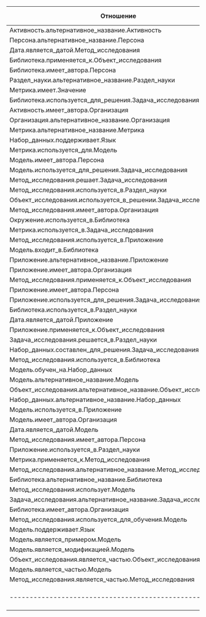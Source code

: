 | Отношение | Кол-во | Полнота | Точность | F1 |
|--------------------------------------------------|--------|---------|---------|------|
| Активность.альтернативное_название.Активность    |   2    |  1.00   |  1.00   | 1.00 |
| Персона.альтернативное_название.Персона          |   3    |  1.00   |  1.00   | 1.00 |
| Дата.является_датой.Метод_исследования           |   22   |  1.00   |  1.00   | 1.00 |
| Библиотека.применяется_к.Объект_исследования     |   4    |  1.00   |  1.00   | 1.00 |
| Библиотека.имеет_автора.Персона                  |   6    |  1.00   |  1.00   | 1.00 |
| Раздел_науки.альтернативное_название.Раздел_науки |   18   |  1.00   |  1.00   | 1.00 |
| Метрика.имеет.Значение                           |   52   |  0.98   |  1.00   | 0.98 |
| Библиотека.используется_для_решения.Задача_исследования |   22   |  0.95   |  1.00   | 0.97 |
| Активность.имеет_автора.Организация              |   16   |  1.00   |  0.93   | 0.96 |
| Организация.альтернативное_название.Организация  |   16   |  1.00   |  0.93   | 0.96 |
| Метрика.альтернативное_название.Метрика          |   19   |  0.94   |  1.00   | 0.96 |
| Набор_данных.поддерживает.Язык                   |   14   |  1.00   |  0.92   | 0.95 |
| Метрика.используется_для.Модель                  |   30   |  0.96   |  0.93   | 0.94 |
| Модель.имеет_автора.Персона                      |   19   |  1.00   |  0.89   | 0.94 |
| Модель.используется_для_решения.Задача_исследования |   83   |  0.96   |  0.91   | 0.93 |
| Метод_исследования.решает.Задача_исследования    |   89   |  0.91   |  0.97   | 0.93 |
| Метод_исследования.используется_в.Раздел_науки   |   26   |  0.88   |  1.00   | 0.93 |
| Объект_исследования.используется_в_решении.Задача_исследования |   53   |  0.96   |  0.90   | 0.92 |
| Метод_исследования.имеет_автора.Организация      |   21   |  0.95   |  0.90   | 0.92 |
| Окружение.используется_в.Библиотека              |   22   |  1.00   |  0.86   | 0.92 |
| Метрика.используется_в.Задача_исследования       |   31   |  0.93   |  0.90   | 0.91 |
| Метод_исследования.используется_в.Приложение     |   19   |  1.00   |  0.84   | 0.91 |
| Модель.входит_в.Библиотека                       |   20   |  1.00   |  0.85   | 0.91 |
| Приложение.альтернативное_название.Приложение    |   21   |  1.00   |  0.85   | 0.91 |
| Приложение.имеет_автора.Организация              |   61   |  0.98   |  0.86   | 0.91 |
| Метод_исследования.применяется_к.Объект_исследования |   62   |  0.91   |  0.91   | 0.91 |
| Приложение.имеет_автора.Персона                  |   17   |  1.00   |  0.82   | 0.90 |
| Приложение.используется_для_решения.Задача_исследования |   88   |  0.95   |  0.87   | 0.90 |
| Библиотека.используется_в.Раздел_науки           |   6    |  0.83   |  1.00   | 0.90 |
| Дата.является_датой.Приложение                   |   22   |  1.00   |  0.81   | 0.89 |
| Приложение.применяется_к.Объект_исследования     |   38   |  0.94   |  0.86   | 0.89 |
| Задача_исследования.решается_в.Раздел_науки      |   38   |  0.84   |  0.96   | 0.89 |
| Набор_данных.составлен_для_решения.Задача_исследования |   30   |  0.83   |  0.96   | 0.89 |
| Метод_исследования.используется_в.Библиотека     |   11   |  1.00   |  0.81   | 0.89 |
| Модель.обучен_на.Набор_данных                    |   15   |  0.80   |  1.00   | 0.88 |
| Модель.альтернативное_название.Модель            |   32   |  0.96   |  0.78   | 0.86 |
| Объект_исследования.альтернативное_название.Объект_исследования |   8    |  1.00   |  0.75   | 0.85 |
| Набор_данных.альтернативное_название.Набор_данных |   4    |  0.75   |  1.00   | 0.85 |
| Модель.используется_в.Приложение                 |   19   |  1.00   |  0.73   | 0.84 |
| Модель.имеет_автора.Организация                  |   85   |  0.91   |  0.78   | 0.84 |
| Дата.является_датой.Модель                       |   20   |  0.93   |  0.75   | 0.83 |
| Метод_исследования.имеет_автора.Персона          |   30   |  0.95   |  0.73   | 0.82 |
| Приложение.используется_в.Раздел_науки           |   21   |  0.71   |  0.93   | 0.80 |
| Метрика.применяется_к.Метод_исследования         |   14   |  0.84   |  0.78   | 0.80 |
| Метод_исследования.альтернативное_название.Метод_исследования |   64   |  0.97   |  0.68   | 0.79 |
| Библиотека.альтернативное_название.Библиотека    |   8    |  0.75   |  0.85   | 0.79 |
| Метод_исследования.использует.Модель             |   25   |  0.94   |  0.68   | 0.78 |
| Задача_исследования.альтернативное_название.Задача_исследования |   44   |  1.00   |  0.63   | 0.77 |
| Библиотека.имеет_автора.Организация              |   9    |  0.77   |  0.77   | 0.76 |
| Метод_исследования.используется_для_обучения.Модель |   17   |  0.73   |  0.64   | 0.68 |
| Модель.поддерживает.Язык                         |   82   |  0.54   |  0.95   | 0.68 |
| Модель.является_примером.Модель                  |   39   |  0.41   |  0.88   | 0.55 |
| Модель.является_модификацией.Модель              |   10   |  0.40   |  0.80   | 0.53 |
| Объект_исследования.является_частью.Объект_исследования |   14   |  0.28   |  1.00   | 0.43 |
| Модель.является_частью.Модель                    |   9    |  0.33   |  0.60   | 0.42 |
| Метод_исследования.является_частью.Метод_исследования |   23   |  0.26   |  0.66   | 0.37 |
|--------------------------------------------------|--------|---------|---------|------|
